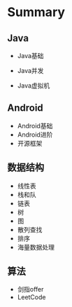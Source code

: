 # Summary

## Java

* Java基础

* Java并发

* Java虚拟机

## Android

* Android基础
* Android进阶
* 开源框架

## 数据结构

* 线性表
* 栈和队
* 链表
* 树
* 图
* 散列查找
* 排序
* 海量数据处理

## 算法

* 剑指offer
* LeetCode



